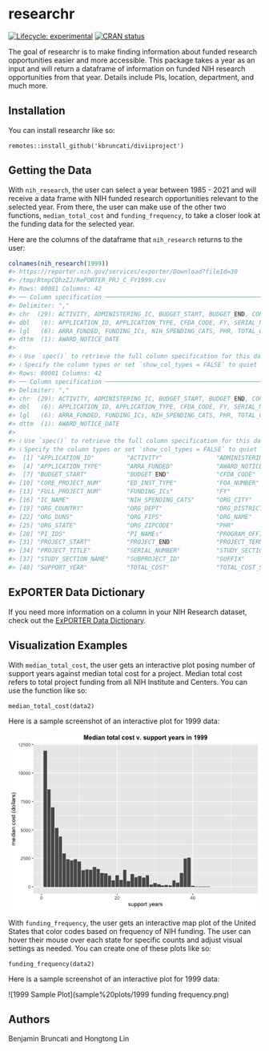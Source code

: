
<!-- README.md is generated from README.Rmd. Please edit that file -->

# researchr

<!-- badges: start -->

[![Lifecycle:
experimental](https://img.shields.io/badge/lifecycle-experimental-orange.svg)](https://lifecycle.r-lib.org/articles/stages.html#experimental)
[![CRAN
status](https://www.r-pkg.org/badges/version/kbruncati)](https://CRAN.R-project.org/package=researchr)
<!-- badges: end -->

The goal of researchr is to make finding information about funded
research opportunities easier and more accessible. This package takes a
year as an input and will return a dataframe of information on funded
NIH research opportunities from that year. Details include PIs,
location, department, and much more.

## Installation

You can install researchr like so:

    remotes::install_github('kbruncati/diviiproject')

## Getting the Data

With `nih_research`, the user can select a year between 1985 - 2021 and
will receive a data frame with NIH funded research opportunities
relevant to the selected year. From there, the user can make use of the
other two functions, `median_total_cost` and `funding_frequency`, to
take a closer look at the funding data for the selected year.

Here are the columns of the dataframe that `nih_research` returns to the
user:

``` r
colnames(nih_research(1999)) 
#> https://reporter.nih.gov/services/exporter/Download?fileId=30
#> /tmp/RtmpCQhzZJ/RePORTER_PRJ_C_FY1999.csv
#> Rows: 80081 Columns: 42
#> ── Column specification ────────────────────────────────────────────────────────
#> Delimiter: ","
#> chr  (29): ACTIVITY, ADMINISTERING_IC, BUDGET_START, BUDGET_END, CORE_PROJEC...
#> dbl   (6): APPLICATION_ID, APPLICATION_TYPE, CFDA_CODE, FY, SERIAL_NUMBER, S...
#> lgl   (6): ARRA_FUNDED, FUNDING_ICs, NIH_SPENDING_CATS, PHR, TOTAL_COST, TOT...
#> dttm  (1): AWARD_NOTICE_DATE
#> 
#> ℹ Use `spec()` to retrieve the full column specification for this data.
#> ℹ Specify the column types or set `show_col_types = FALSE` to quiet this message.
#> Rows: 80081 Columns: 42
#> ── Column specification ────────────────────────────────────────────────────────
#> Delimiter: ","
#> chr  (29): ACTIVITY, ADMINISTERING_IC, BUDGET_START, BUDGET_END, CORE_PROJEC...
#> dbl   (6): APPLICATION_ID, APPLICATION_TYPE, CFDA_CODE, FY, SERIAL_NUMBER, S...
#> lgl   (6): ARRA_FUNDED, FUNDING_ICs, NIH_SPENDING_CATS, PHR, TOTAL_COST, TOT...
#> dttm  (1): AWARD_NOTICE_DATE
#> 
#> ℹ Use `spec()` to retrieve the full column specification for this data.
#> ℹ Specify the column types or set `show_col_types = FALSE` to quiet this message.
#>  [1] "APPLICATION_ID"         "ACTIVITY"               "ADMINISTERING_IC"      
#>  [4] "APPLICATION_TYPE"       "ARRA_FUNDED"            "AWARD_NOTICE_DATE"     
#>  [7] "BUDGET_START"           "BUDGET_END"             "CFDA_CODE"             
#> [10] "CORE_PROJECT_NUM"       "ED_INST_TYPE"           "FOA_NUMBER"            
#> [13] "FULL_PROJECT_NUM"       "FUNDING_ICs"            "FY"                    
#> [16] "IC_NAME"                "NIH_SPENDING_CATS"      "ORG_CITY"              
#> [19] "ORG_COUNTRY"            "ORG_DEPT"               "ORG_DISTRICT"          
#> [22] "ORG_DUNS"               "ORG_FIPS"               "ORG_NAME"              
#> [25] "ORG_STATE"              "ORG_ZIPCODE"            "PHR"                   
#> [28] "PI_IDS"                 "PI_NAMEs"               "PROGRAM_OFFICER_NAME"  
#> [31] "PROJECT_START"          "PROJECT_END"            "PROJECT_TERMS"         
#> [34] "PROJECT_TITLE"          "SERIAL_NUMBER"          "STUDY_SECTION"         
#> [37] "STUDY_SECTION_NAME"     "SUBPROJECT_ID"          "SUFFIX"                
#> [40] "SUPPORT_YEAR"           "TOTAL_COST"             "TOTAL_COST_SUB_PROJECT"
```

## ExPORTER Data Dictionary

If you need more information on a column in your NIH Research dataset,
check out the [ExPORTER Data
Dictionary](https://report.nih.gov/exporter-data-dictionary).

## Visualization Examples

With `median_total_cost`, the user gets an interactive plot posing
number of support years against median total cost for a project. Median
total cost refers to total project funding from all NIH Institute and
Centers. You can use the function like so:

    median_total_cost(data2)

Here is a sample screenshot of an interactive plot for 1999 data:

![1999 Sample Plot](sample%20plots/1999%20median_total_cost.png)

With `funding_frequency`, the user gets an interactive map plot of the
United States that color codes based on frequency of NIH funding. The
user can hover their mouse over each state for specific counts and
adjust visual settings as needed. You can create one of these plots like
so:

    funding_frequency(data2)

Here is a sample screenshot of an interactive plot for 1999 data:

![1999 Sample Plot](sample%20plots/1999 funding frequency.png)

## Authors

Benjamin Bruncati and Hongtong Lin
